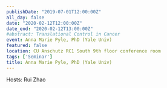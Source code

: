 ```yaml
---
publishDate: "2019-07-01T12:00:00Z"
all_day: false
date: "2020-02-12T12:00:00Z"
date_end: "2020-02-12T13:00:00Z"
#abstract: Translational Control in Cancer
event: Anna Marie Pyle, PhD (Yale Univ) 
featured: false
location: CU Anschutz RC1 South 9th floor conference room
tags: ['Seminar']
title: Anna Marie Pyle, PhD (Yale Univ) 
---
```

Hosts: Rui Zhao 
